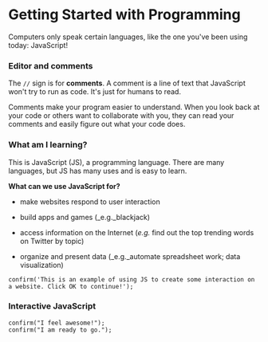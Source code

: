 # **Getting Started with Programming**

Computers only speak certain languages, like the one you've been using today: JavaScript!

### **Editor and comments**

The `//` sign is for **comments**. A comment is a line of text that JavaScript won't try to run as code. It's just for humans to read.

Comments make your program easier to understand. When you look back at your code or others want to collaborate with you, they can read your comments and easily figure out what your code does.

### **What am I learning?**

This is JavaScript \(JS\), a programming language. There are many languages, but JS has many uses and is easy to learn.

**What can we use JavaScript for?**

* make websites respond to user interaction
* build apps and games \(\_e.g.\_blackjack\)

* access information on the Internet \(_e.g._ find out the top trending words on Twitter by topic\)

* organize and present data \(\_e.g.\_automate spreadsheet work; data visualization\)


```
confirm('This is an example of using JS to create some interaction on a website. Click OK to continue!');
```

### **Interactive JavaScript**



```
confirm("I feel awesome!");
confirm("I am ready to go.");
```





